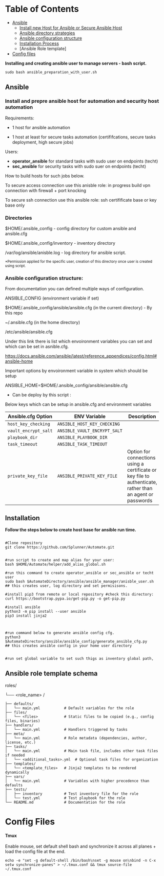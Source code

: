 


# Table of Contents

- [Ansible](#Ansible)
    -   [Install new Host for Ansible or Secure Ansible Host](#install-and-prepre-ansible-host-for-automation-and-security-host-automation)
    -   [Ansible directory strategies](#directories)
    -   [Ansible configuration structure](#ansible-configuration-structure)
    -   [Installation Process](#installation)
    -   [Ansible Role template]
- [Config files](#)

**Installing and creating ansible user to manage servers - bash script.**
```
sudo bash ansible_preparation_with_user.sh
```


## Ansible 

### Install and prepre ansible host for automation and security host automation
Requirements:

- 1 host for ansible automation

- 1 host at least for secure tasks automation (certififcations, secure tasks deployment, high secure jobs)

Users:

- **operator_ansible** for standard tasks with sudo user on endpoints (techt)
- **sec_ansible** for security tasks with sudo suer on endpoints (techt)


How to build hosts for such jobs below.

To secure access connection use this anisble role:
in progress build vpn connection with firewall + port knocking

To secure ssh connection use this ansible role:
ssh certifificate base or key base only 


### Directories
$HOME/.ansible_config - config directory for custom ansible and ansible.cfg

$HOME/.ansible_config/inventory - inventory directory

/var/log/ansible/anisble.log - log directory for ansible script. 

<sub>*Permission applied for the specific user, creation of this directory once user is created using script.</sub>


### Ansible configuration structure:

From documentation you can defined multiple ways  of configuration.

ANSIBLE_CONFIG (environment variable if set)
 
$HOME/.ansible_config/ansible/ansible.cfg (in the current directory) - By this repo

~/.ansible.cfg (in the home directory)

/etc/ansible/ansible.cfg

 

 

Under this link there is list which envoironment variables you can set and which can be set in asnible.cfg.

https://docs.ansible.com/ansible/latest/reference_appendices/config.html#ansible-home

 

 

Important options by envoironment variable in system which should be setup

ANSIBLE_HOME=$HOME/.ansible_config/ansible/ansible.cfg

* Can be deploy by this script :

 

Below keys which can be setup in ansible.cfg and environment variables

| Ansible.cfg Option         | ENV Variable                     | Description                                                                                         |
|----------------------------|-----------------------------------|-----------------------------------------------------------------------------------------------------|
| `host_key_checking`        | `ANSIBLE_HOST_KEY_CHECKING`      |                                                                                                     |
| `vault_encrypt_salt`       | `ANSIBLE_VAULT_ENCRYPT_SALT`     |                                                                                                     |
| `playbook_dir`             | `ANSIBLE_PLAYBOOK_DIR`           |                                                                                                     |
| `task_timeout`             | `ANSIBLE_TASK_TIMEOUT`           |                                                                                                     |
| `private_key_file`         | `ANSIBLE_PRIVATE_KEY_FILE`       | Option for connections using a certificate or key file to authenticate, rather than an agent or passwords |


                                                                       


## Installation
<b>Follow the steps below to create host base for ansible run time.</b>

```

#Clone repository
git clone https://github.com/Splunner/Automate.git


#run script to create and map alias for your user:
bash $HOME/Automate/helper/add_alias_global.sh

#run this command to create operator_ansible or sec_ansible or techt user
sudo bash $AutomateDirectory/ansible/ansible_manager/anisble_user.sh
## this creates user, log directory and set permisisons.

#install pip3 from remote or local repository #check this directory: 
curl https://bootstrap.pypa.io/get-pip.py -o get-pip.py

#install ansible
python3 -m pip install --user ansible
pip3 install jinja2



#run command below to generate ansible config cfg.   
python3 $AutomateDirectory/ansible/ansible_config/generate_ansible_cfg.py
## this creates ansible config in your home user directory


#run set global variable to set such thigs as inventory global path,

```



## Ansible role template schema


roles/

└── <role_name> /

    ├── defaults/
    │   └── main.yml           # Default variables for the role
    ├── files/
    │   └── <files>            # Static files to be copied (e.g., config files, binaries)
    ├── handlers/
    │   └── main.yml           # Handlers triggered by tasks
    ├── meta/
    │   └── main.yml           # Role metadata (dependencies, author, license, etc.)
    ├── tasks/
    │   └── main.yml           # Main task file, includes other task files if needed
    │   └── <additional_tasks>.yml  # Optional task files for organization
    ├── templates/
    │   └── <template_files>   # Jinja2 templates to be rendered dynamically
    ├── vars/
    │   └── main.yml           # Variables with higher precedence than defaults
    ├── tests/
    │   ├── inventory          # Test inventory file for the role
    │   └── test.yml           # Test playbook for the role
    └── README.md              # Documentation for the role



# Config Files


#### Tmux
Enable mouse, set default shell bash and synchronize it across all planes + load the config file at the end.
```
echo -e "set -g default-shell /bin/bash\nset -g mouse on\nbind -n C-x setw synchronize-panes" > ~/.tmux.conf && tmux source-file ~/.tmux.conf
```
